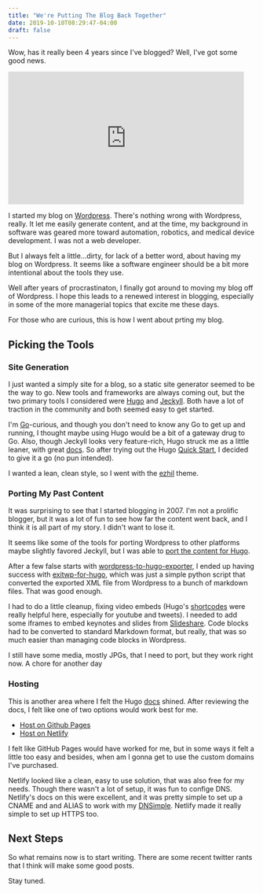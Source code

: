 ```yaml
---
title: "We're Putting The Blog Back Together"
date: 2019-10-10T08:29:47-04:00
draft: false
---
```


Wow, has it really been 4 years since I've blogged? Well, I've got some good news.

<iframe src="https://giphy.com/embed/U6YiNxZEQjSoIGK8jj" width="480" height="270" frameBorder="0" class="giphy-embed" allowFullScreen></iframe><p><a href="https://giphy.com/gifs/U6YiNxZEQjSoIGK8jj"></a></p>

I started my blog on <a href="https://wordpress.com/" target="_blank">Wordpress</a>. There's nothing wrong with Wordpress, really. It let me easily generate content, and at the time, my background in software was geared more toward automation, robotics, and medical device development. I was not a web developer. 

But I always felt a little...dirty, for lack of a better word, about having my blog on Wordpress. It seems like a software engineer should be a bit more intentional about the tools they use.

Well after years of procrastinaton, I finally got around to moving my blog off of Wordpress. I hope this leads to a renewed interest in blogging, especially in some of the more managerial topics that excite me these days.

For those who are curious, this is how I went about prting my blog.

## Picking the Tools

### Site Generation

I just wanted a simply site for a blog, so a static site generator seemed to be the way to go. New tools and frameworks are always coming out, but the two primary tools I considered were [Hugo](https://gohugo.io/) and [Jeckyll](https://jekyllrb.com/). Both have a lot of traction in the community and both seemed easy to get started.

I'm [Go](https://golang.org/)-curious, and though you don't need to know any Go to get up and running, I thought maybe using Hugo would be a bit of a gateway drug to Go. Also, though Jeckyll looks very feature-rich, Hugo struck me as a little leaner, with great [docs](https://gohugo.io/documentation/). So after trying out the Hugo [Quick Start](https://gohugo.io/getting-started/quick-start/), I decided to give it a go (no pun intended).

I wanted a lean, clean style, so I went with the [ezhil](https://github.com/vividvilla/ezhil) theme.

### Porting My Past Content
It was surprising to see that I started blogging in 2007. I'm not a prolific blogger, but it was a lot of fun to see how far the content went back, and I think it is all part of my story. I didn't want to lose it.

It seems like some of the tools for porting Wordpress to other platforms maybe slightly favored Jeckyll, but I was able to [port the content for Hugo](https://gohugo.io/tools/migrations/).

After a few false starts with [wordpress-to-hugo-exporter](https://github.com/SchumacherFM/wordpress-to-hugo-exporter), I ended up having success with [exitwp-for-hugo](https://github.com/wooni005/exitwp-for-hugo), which was just a simple python script that converted the exported XML file from Wordpress to a bunch of markdown files. That was good enough.

I had to do a little cleanup, fixing video embeds (Hugo's [shortcodes](https://gohugo.io/content-management/shortcodes/) were really helpful here, especially for youtube and tweets). I needed to add some iframes to embed keynotes and slides from [Slideshare](https://www.slideshare.net/). Code blocks had to be converted to standard Markdown format, but really, that was so much easier than managing code blocks in Wordpress.

I still have some media, mostly JPGs, that I need to port, but they work right now. A chore for another day

### Hosting

This is another area where I felt the Hugo [docs](https://gohugo.io/hosting-and-deployment/) shined. After reviewing the docs, I felt like one of two options would work best for me.

* [Host on Github Pages](https://gohugo.io/hosting-and-deployment/hosting-on-github/)
* [Host on Netlify](https://gohugo.io/hosting-and-deployment/hosting-on-netlify/)

I felt like GitHub Pages would have worked for me, but in some ways it felt a little too easy and besides, when am I gonna get to use the custom domains I've purchased.

Netlify looked like a clean, easy to use solution, that was also free for my needs. Though there wasn't a lot of setup, it was fun to confige DNS. Netlify's docs on this were excellent, and it was pretty simple to set up a CNAME and and ALIAS to work with my [DNSimple](https://dnsimple.com). Netlify made it really simple to set up HTTPS too.

## Next Steps

So what remains now is to start writing. There are some recent twitter rants that I think will make some good posts.

Stay tuned.